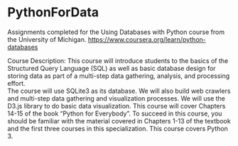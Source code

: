 # PythonForData

Assignments completed for the Using Databases with Python course from the University of Michigan. 
https://www.coursera.org/learn/python-databases

Course Description: This course will introduce students to the basics of the Structured Query Language (SQL) as well
as basic database design for storing data as part of a multi-step data gathering, analysis, and processing effort.  
The course will use SQLite3 as its database.  We will also build web crawlers and multi-step data gathering and visualization processes. 
We will use the D3.js library to do basic data visualization.  This course will cover Chapters 14-15 of the book “Python for Everybody”. 
To succeed in this course, you should be familiar with the material covered in Chapters 1-13 of the textbook and the 
first three courses in this specialization. This course covers Python 3.
